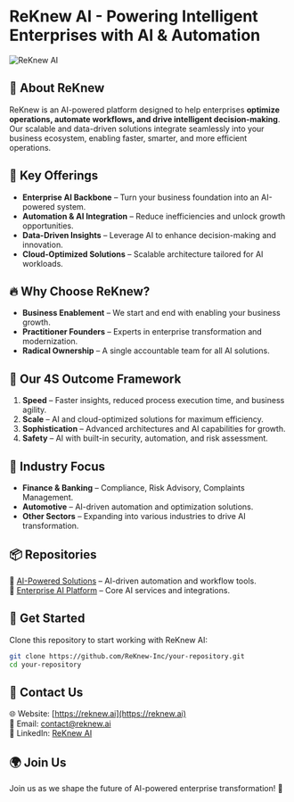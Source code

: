# ReKnew AI - Powering Intelligent Enterprises with AI & Automation

![ReKnew AI](![image](https://github.com/user-attachments/assets/57736010-5bb5-427b-a001-04136bf7aade)
)  

## 🚀 About ReKnew
ReKnew is an AI-powered platform designed to help enterprises **optimize operations, automate workflows, and drive intelligent decision-making**. Our scalable and data-driven solutions integrate seamlessly into your business ecosystem, enabling faster, smarter, and more efficient operations.

## 🌟 Key Offerings
- **Enterprise AI Backbone** – Turn your business foundation into an AI-powered system.
- **Automation & AI Integration** – Reduce inefficiencies and unlock growth opportunities.
- **Data-Driven Insights** – Leverage AI to enhance decision-making and innovation.
- **Cloud-Optimized Solutions** – Scalable architecture tailored for AI workloads.

## 🔥 Why Choose ReKnew?
- **Business Enablement** – We start and end with enabling your business growth.
- **Practitioner Founders** – Experts in enterprise transformation and modernization.
- **Radical Ownership** – A single accountable team for all AI solutions.

## 🔧 Our 4S Outcome Framework
1. **Speed** – Faster insights, reduced process execution time, and business agility.
2. **Scale** – AI and cloud-optimized solutions for maximum efficiency.
3. **Sophistication** – Advanced architectures and AI capabilities for growth.
4. **Safety** – AI with built-in security, automation, and risk assessment.

## 🏢 Industry Focus
- **Finance & Banking** – Compliance, Risk Advisory, Complaints Management.
- **Automotive** – AI-driven automation and optimization solutions.
- **Other Sectors** – Expanding into various industries to drive AI transformation.

## 📦 Repositories
🔹 [AI-Powered Solutions](https://github.com/reknew-ai/ai-powered-solutions) – AI-driven automation and workflow tools.  
🔹 [Enterprise AI Platform](https://github.com/reknew-ai/enterprise-ai-platform) – Core AI services and integrations.

## 📄 Get Started
Clone this repository to start working with ReKnew AI:
```bash
git clone https://github.com/ReKnew-Inc/your-repository.git
cd your-repository
```

## 📩 Contact Us
🌐 Website: [https://reknew.ai](https://reknew.ai)  
📧 Email: contact@reknew.ai  
📱 LinkedIn: [ReKnew AI](https://linkedin.com/company/reknew-ai)  

## 🌍 Join Us
Join us as we shape the future of AI-powered enterprise transformation! 🚀

